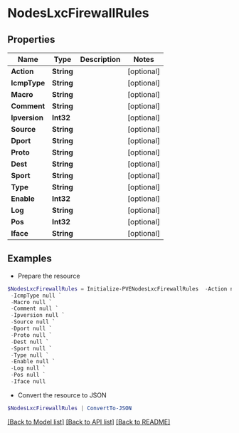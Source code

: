 # NodesLxcFirewallRules
## Properties

Name | Type | Description | Notes
------------ | ------------- | ------------- | -------------
**Action** | **String** |  | [optional] 
**IcmpType** | **String** |  | [optional] 
**Macro** | **String** |  | [optional] 
**Comment** | **String** |  | [optional] 
**Ipversion** | **Int32** |  | [optional] 
**Source** | **String** |  | [optional] 
**Dport** | **String** |  | [optional] 
**Proto** | **String** |  | [optional] 
**Dest** | **String** |  | [optional] 
**Sport** | **String** |  | [optional] 
**Type** | **String** |  | [optional] 
**Enable** | **Int32** |  | [optional] 
**Log** | **String** |  | [optional] 
**Pos** | **Int32** |  | [optional] 
**Iface** | **String** |  | [optional] 

## Examples

- Prepare the resource
```powershell
$NodesLxcFirewallRules = Initialize-PVENodesLxcFirewallRules  -Action null `
 -IcmpType null `
 -Macro null `
 -Comment null `
 -Ipversion null `
 -Source null `
 -Dport null `
 -Proto null `
 -Dest null `
 -Sport null `
 -Type null `
 -Enable null `
 -Log null `
 -Pos null `
 -Iface null
```

- Convert the resource to JSON
```powershell
$NodesLxcFirewallRules | ConvertTo-JSON
```

[[Back to Model list]](../README.md#documentation-for-models) [[Back to API list]](../README.md#documentation-for-api-endpoints) [[Back to README]](../README.md)

